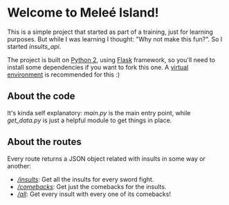 # Welcome to Meleé Island!
This is a simple project that started as part of a training, just for learning purposes. But while I was learning I thought: "Why not make this fun?". So I started *insults_api*.

The project is built on [Python 2](https://www.python.org/downloads/release/python-272/), using [Flask](http://flask.pocoo.org/) framework, so you'll need to install some dependencies if you want to fork this one. A [virtual environment](https://docs.python-guide.org/dev/virtualenvs/) is recommended for this :)

## About the code
It's kinda self explanatory: *main.py* is the main entry point, while *get_data.py* is just a helpful module to get things in place.

## About the routes
Every route returns a JSON object related with insults in some way or another:

- [*/insults*](https://angular-vortex-230208.appspot.com/api/insults): Get all the insults for every sword fight.
- [*/comebacks*](https://angular-vortex-230208.appspot.com/api/comebacks): Get just the comebacks for the insults.
- [*/all*](https://angular-vortex-230208.appspot.com/api/all): Get every insult with every one of its comebacks!